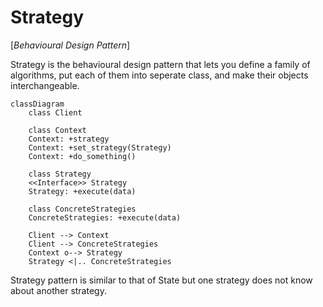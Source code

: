 # Strategy

[*Behavioural Design Pattern*]

Strategy is the behavioural design pattern that lets you define
a family of algorithms, put each of them into seperate class,
and make their objects interchangeable.

```mermaid
classDiagram
    class Client

    class Context
    Context: +strategy
    Context: +set_strategy(Strategy)
    Context: +do_something()

    class Strategy
    <<Interface>> Strategy
    Strategy: +execute(data)

    class ConcreteStrategies
    ConcreteStrategies: +execute(data)

    Client --> Context
    Client --> ConcreteStrategies
    Context o--> Strategy
    Strategy <|.. ConcreteStrategies
```

Strategy pattern is similar to that of State but one strategy
does not know about another strategy.